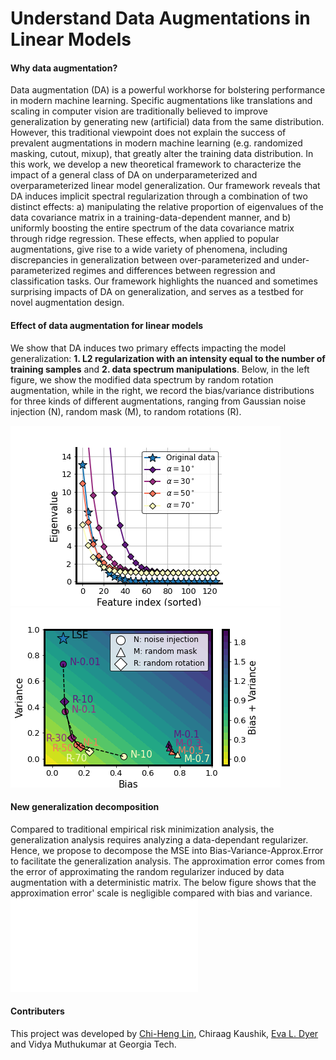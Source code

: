 
# Understand Data Augmentations in Linear Models

#### Why data augmentation?
Data augmentation (DA) is a powerful workhorse for bolstering performance in modern machine
learning. Specific augmentations like translations and scaling in computer vision are traditionally
believed to improve generalization by generating new (artificial) data from the same distribution.
However, this traditional viewpoint does not explain the success of prevalent augmentations
in modern machine learning (e.g. randomized masking, cutout, mixup), that greatly alter the
training data distribution. In this work, we develop a new theoretical framework to characterize
the impact of a general class of DA on underparameterized and overparameterized linear model
generalization. Our framework reveals that DA induces implicit spectral regularization through a
combination of two distinct effects: a) manipulating the relative proportion of eigenvalues of
the data covariance matrix in a training-data-dependent manner, and b) uniformly boosting
the entire spectrum of the data covariance matrix through ridge regression. These effects,
when applied to popular augmentations, give rise to a wide variety of phenomena, including
discrepancies in generalization between over-parameterized and under-parameterized regimes and
differences between regression and classification tasks. Our framework highlights the nuanced
and sometimes surprising impacts of DA on generalization, and serves as a testbed for novel
augmentation design.

#### Effect of data augmentation for linear models
We show that DA induces two primary effects impacting the model generalization: **1. L2 regularization with an intensity equal to the number of training samples** and **2. data spectrum manipulations**. Below, in the left figure, we show the modified data spectrum by random rotation augmentation, while in the right, we record the bias/variance distributions for three kinds of different augmentations, ranging from Gaussian noise injection (N), random mask (M), to random rotations (R).

![Modified spectrum of random rotation](/images/fig1_rot.png)![Bias/variance distribution](/images/fig1_gen.png)

#### New generalization decomposition
Compared to traditional empirical risk minimization analysis, the generalization analysis requires analyzing a data-dependant regularizer.
Hence, we propose to decompose the MSE into Bias-Variance-Approx.Error to facilitate the generalization analysis. The approximation error comes from the error of approximating the random regularizer induced by data augmentation with a deterministic matrix. The below figure shows that the approximation error' scale is negligible compared with bias and variance.
![Overview of Bias-Var-Approx.Err decomposition](bias_var_err_v3.pdf)

#### Contributers
This project was developed by [Chi-Heng Lin](https://github.com/uldyssian2008), Chiraag Kaushik, [Eva L. Dyer](https://github.com/nerdslab) and Vidya Muthukumar at Georgia Tech.
